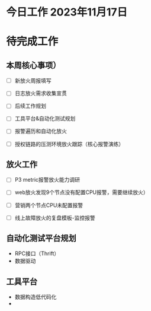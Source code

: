 # 今日工作 2023年11月17日
 
# 待完成工作

## 本周核心事项）
- [ ] 新放火周报填写
- [ ] 日志放火需求收集宣贯
- [ ] 后续工作规划
- [ ] 工具平台&自动化测试规划
- [ ] 报警遍历和自动化放火
- [ ] 授权链路的压测环境放火跟踪（核心报警演练）


## 放火工作
- [ ] P3 metric报警放火能力调研
- [ ] web放火发现9个节点没有配置CPU报警，需要继续放火）
- [ ] 营销两个节点CPU未配置报警
- [ ] 线上故障放火的复盘模板-监控报警




## 自动化测试平台规划
- RPC接口（Thrift）
- 数据驱动

## 工具平台
- 数据构造低代码化
- 

